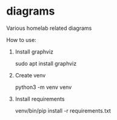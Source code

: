 # diagrams
Various homelab related diagrams

How to use:

1. Install graphviz

    sudo apt install graphviz

2. Create venv

    python3 -m venv venv

3. Install requirements

    venv/bin/pip install -r requirements.txt